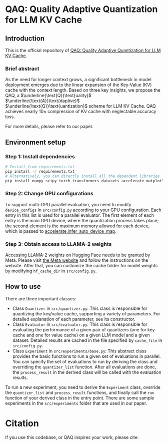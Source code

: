 # QAQ: Quality Adaptive Quantization for LLM KV Cache

## Introduction

This is the official repository of [QAQ: Quality Adaptive Quantization for LLM KV Cache]().

### Brief abstract

As the need for longer context grows, a significant bottleneck in model deployment emerges due to the linear expansion of the Key-Value (KV) cache with the context length. Based on three key insights, we propose the QAQ, a $\underline{\text{Q}}\text{uality}$ $\underline{\text{A}}\text{daptive}$ $\underline{\text{Q}}\text{uantization}$ scheme for LLM KV Cache. QAQ achieves nearly $10 \times$ compression of KV cache with neglectable accuracy loss. 

For more details, please refer to our paper.

## Environment setup

### Step 1: Install dependencies

```bash
# Install from requirements.txt
pip install -r requirements.txt
# Alternatively, you can directly install all the dependent libraries
pip install numpy scipy torch transformers datasets accelerate matplotlib tqdm
```

### Step 2: Change GPU configurations

To support multi-GPU parallel evaluation, you need to modify `device_configs` in `src/config.py` according to your GPU configuration. Each entry in this list is used for a parallel evaluator. The first element of each entry is the main GPU device, where the quantization  process takes place; the second element is the maximum memory allowed for each device, which is passed to [accelerate.infer_auto_device_map](https://huggingface.co/docs/accelerate/v0.27.2/en/package_reference/big_modeling#accelerate.infer_auto_device_map).

### Step 3: Obtain access to LLAMA-2 weights

Accessing LLAMA-2 weights on Hugging Face needs to be granted by Meta. Please visit [the Meta website](https://llama.meta.com/llama-downloads/) and follow the instructions on the website. After that, you can customize the cache folder for model weights by modifying `hf_cache_dir` in `src/config.py`.

## How to use

There are three important classes:
- Class `Quantizer` in `src/quantizer.py`: This class is responsible for quantizing the key/value cache, supporting a variety of parameters. For detailed explanation of each parameter, see its constructor.
- Class `Evaluator` in `src/evaluator.py`: This class is responsible for evaluating the performance of a given pair of quantizers (one for key cache and one for value cache) on a given LLM model and a given dataset. Detailed results are cached in the file specified by `cache_file` in `src/config.py`.
- Class `Experiment` in `src/experiments/base.py`: This abstract class provides the basic functions to run a given set of evaluations in parallel. You can specify the set of evaluations to run by deriving the class and overriding the `quantizer_list` function. After all evaluations are done, the `process_result` in the derived class will be called with the evaluation results.

To run a new experiment, you need to derive the `Experiment` class, override the `quantizer_list` and `process_result` functions, and finally call the `run` function of your derived class in the entry point. There are some sample experiments in the `src/experiments` folder that are used in our paper.

# Citation

If you use this codebase, or QAQ inspires your work, please cite:

```markdown 
